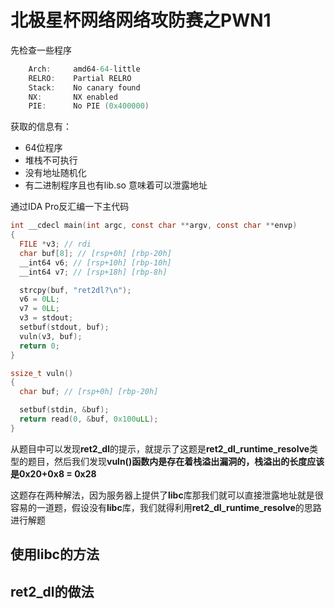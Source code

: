 # 北极星杯网络网络攻防赛之PWN1

先检查一些程序

```c
    Arch:     amd64-64-little
    RELRO:    Partial RELRO
    Stack:    No canary found
    NX:       NX enabled
    PIE:      No PIE (0x400000)
```

获取的信息有：

- 64位程序
- 堆栈不可执行
- 没有地址随机化
- 有二进制程序且也有lib.so 意味着可以泄露地址

通过IDA Pro反汇编一下主代码

```c
int __cdecl main(int argc, const char **argv, const char **envp)
{
  FILE *v3; // rdi
  char buf[8]; // [rsp+0h] [rbp-20h]
  __int64 v6; // [rsp+10h] [rbp-10h]
  __int64 v7; // [rsp+18h] [rbp-8h]

  strcpy(buf, "ret2dl?\n");
  v6 = 0LL;
  v7 = 0LL;
  v3 = stdout;
  setbuf(stdout, buf);
  vuln(v3, buf);
  return 0;
}
```

```c
ssize_t vuln()
{
  char buf; // [rsp+0h] [rbp-20h]

  setbuf(stdin, &buf);
  return read(0, &buf, 0x100uLL);
}
```

从题目中可以发现**ret2_dl**的提示，就提示了这题是**ret2_dl_runtime_resolve**类型的题目，然后我们发现**vuln()**函数内是存在着栈溢出漏洞的，栈溢出的长度应该是**0x20+0x8 = 0x28**

这题存在两种解法，因为服务器上提供了**libc**库那我们就可以直接泄露地址就是很容易的一道题，假设没有**libc**库，我们就得利用**ret2_dl_runtime_resolve**的思路进行解题

## 使用libc的方法



## ret2_dl的做法